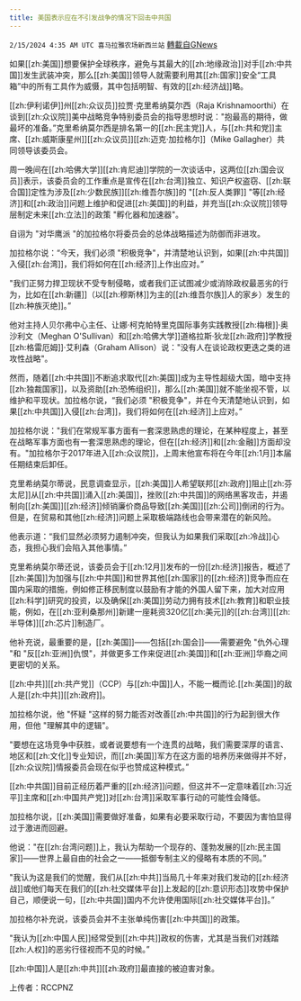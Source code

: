 ```yaml
---
title: 美国表示应在不引发战争的情况下回击中共国
---
```

`2/15/2024 4:35 AM UTC 喜马拉雅农场新西兰站` [轉載自GNews](https://gnews.org/articles/2307966)

如果[[zh:美国]]想要保护全球秩序，避免与其最大的[[zh:地缘政治]]对手[[zh:中共国]]发生武装冲突，那么[[zh:美国]]领导人就需要利用其[[zh:国家]]安全“工具箱”中的所有工具作为威慑，其中包括明智、有效的[[zh:经济战]]略。

[[zh:伊利诺伊]]州[[zh:众议员]]拉贾·克里希纳莫尔西（Raja Krishnamoorthi）在谈到[[zh:众议院]]美中战略竞争特别委员会的指导思想时说："抱最高的期待，做最坏的准备。”克里希纳莫尔西是排名第一的[[zh:民主党]]人，与[[zh:共和党]]主席、[[zh:威斯康星州]][[zh:众议员]][[zh:迈克·加拉格尔]]（Mike Gallagher）共同领导该委员会。

周一晚间在[[zh:哈佛大学]][[zh:肯尼迪]]学院的一次谈话中，这两位[[zh:国会议员]]表示，该委员会的工作重点是宣传在[[zh:台湾]]独立、知识产权盗窃、[[zh:联合国]]定性为涉及[[zh:少数民族]][[zh:维吾尔族]]的 "[[zh:反人类罪]] "等[[zh:经济]]和[[zh:政治]]问题上维护和促进[[zh:美国]]的利益，并充当[[zh:众议院]]领导层制定未来[[zh:立法]]的政策 "孵化器和加速器"。

自诩为 "对华鹰派 "的加拉格尔将委员会的总体战略描述为防御而非进攻。

加拉格尔说：“今天，我们必须 "积极竞争"，并清楚地认识到，如果[[zh:中共国]]入侵[[zh:台湾]]，我们将如何在[[zh:经济]]上作出应对。”

"我们正努力捍卫现状不受专制侵略，或者我们正试图减少或消除政权最恶劣的行为，比如在[[zh:新疆]]（以[[zh:穆斯林]]为主的[[zh:维吾尔族]]人的家乡）发生的[[zh:种族灭绝]]。”

他对主持人贝尔弗中心主任、让娜·柯克帕特里克国际事务实践教授[[zh:梅根]]·奥沙利文（Meghan O'Sullivan）和[[zh:哈佛大学]]道格拉斯·狄龙[[zh:政府]]学教授[[zh:格雷厄姆]]·艾利森（Graham Allison）说："没有人在谈论政权更迭之类的进攻性战略"。

然而，随着[[zh:中共国]]不断追求取代[[zh:美国]]成为主导性超级大国，暗中支持[[zh:独裁国家]]，以及资助[[zh:恐怖组织]]，那么[[zh:美国]]就不能坐视不管，以维护和平现状。加拉格尔说，“我们必须 "积极竞争"，并在今天清楚地认识到，如果[[zh:中共国]]入侵[[zh:台湾]]，我们将如何在[[zh:经济]]上应对。”

加拉格尔说："我们在常规军事方面有一套深思熟虑的理论，在某种程度上，甚至在战略军事方面也有一套深思熟虑的理论，但在[[zh:经济]]和[[zh:金融]]方面却没有。"加拉格尔于2017年进入[[zh:众议院]]，上周末他宣布将在今年[[zh:1月]]本届任期结束后卸任。

克里希纳莫尔蒂说，民意调查显示，[[zh:美国]]人希望联邦[[zh:政府]]阻止[[zh:芬太尼]]从[[zh:中共国]]涌入[[zh:美国]]，挫败[[zh:中共国]]的网络黑客攻击，并遏制向[[zh:美国]][[zh:经济]]倾销廉价商品导致[[zh:美国]][[zh:公司]]倒闭的行为。但是，在贸易和其他[[zh:经济]]问题上采取极端路线也会带来潜在的新风险。

他表示道：“我们显然必须努力遏制冲突，但我认为如果我们采取[[zh:冷战]]心态，我担心我们会陷入其他事情。”

克里希纳莫尔蒂还说，该委员会于[[zh:12月]]发布的一份[[zh:经济]]报告，概述了[[zh:美国]]为加强与[[zh:中共国]]和世界其他[[zh:国家]]的[[zh:经济]]竞争而应在国内采取的措施，例如修正移民制度以鼓励有才能的外国人留下来，加大对应用[[zh:科学]]研究的投资，以及确保[[zh:美国]]劳动力拥有技术[[zh:教育]]和职业技能，例如，在[[zh:亚利桑那州]]新建一座耗资320亿[[zh:美元]]的[[zh:台湾]][[zh:半导体]][[zh:芯片]]制造厂。

他补充说，最重要的是，[[zh:美国]]——包括[[zh:国会]]——需要避免 "仇外心理 "和 "反[[zh:亚洲]]仇恨"，并做更多工作来促进[[zh:美国]]和[[zh:亚洲]]华裔之间更密切的关系。

[[zh:中共]][[zh:共产党]]（CCP）与[[zh:中国]]人，不能一概而论.[[zh:美国]]的敌人是[[zh:中共]][[zh:政府]]。

加拉格尔说，他 "怀疑 "这样的努力能否对改善[[zh:中共国]]的行为起到很大作用，但他 "理解其中的逻辑"。

"要想在这场竞争中获胜，或者说要想有一个连贯的战略，我们需要深厚的语言、地区和[[zh:文化]]专业知识，而[[zh:美国]]军方在这方面的培养历来做得并不好，[[zh:众议院]]情报委员会现在似乎也赞成这种模式。”

[[zh:中共国]]目前正经历着严重的[[zh:经济]]问题，但这并不一定意味着[[zh:习近平]]主席和[[zh:中国共产党]]对[[zh:台湾]]采取军事行动的可能性会降低。

加拉格尔说，[[zh:美国]]需要做好准备，如果有必要采取行动，不要因为害怕显得过于激进而回避。

他说："在[[zh:台湾问题]]上，我认为帮助一个现存的、蓬勃发展的[[zh:民主国家]]——世界上最自由的社会之一——抵御专制主义的侵略有本质的不同。”

"我认为这是我们的觉醒，我们从[[zh:中共]]当局几十年来对我们发动的[[zh:经济战]]或他们每天在我们的[[zh:社交媒体平台]]上发起的[[zh:意识形态]]攻势中保护自己，顺便说一句，[[zh:中共国]]国内不允许使用国际[[zh:社交媒体平台]]。”

加拉格尔补充说，该委员会并不主张单纯伤害[[zh:中共国]]的政策。

"我认为[[zh:中国人民]]经常受到[[zh:中共]]政权的伤害，尤其是当我们对践踏[[zh:人权]]的恶劣行径视而不见的时候。”

[[zh:中国]]人是[[zh:中共]][[zh:政府]]最直接的被迫害对象。

上传者：RCCPNZ
